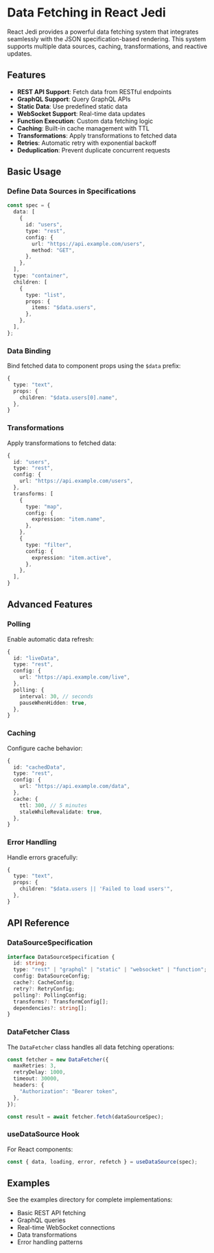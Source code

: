 # Data Fetching in React Jedi

React Jedi provides a powerful data fetching system that integrates seamlessly with the JSON specification-based rendering. This system supports multiple data sources, caching, transformations, and reactive updates.

## Features

- **REST API Support**: Fetch data from RESTful endpoints
- **GraphQL Support**: Query GraphQL APIs  
- **Static Data**: Use predefined static data
- **WebSocket Support**: Real-time data updates
- **Function Execution**: Custom data fetching logic
- **Caching**: Built-in cache management with TTL
- **Transformations**: Apply transformations to fetched data
- **Retries**: Automatic retry with exponential backoff
- **Deduplication**: Prevent duplicate concurrent requests

## Basic Usage

### Define Data Sources in Specifications

```typescript
const spec = {
  data: [
    {
      id: "users",
      type: "rest",
      config: {
        url: "https://api.example.com/users",
        method: "GET",
      },
    },
  ],
  type: "container",
  children: [
    {
      type: "list",
      props: {
        items: "$data.users",
      },
    },
  ],
};
```

### Data Binding

Bind fetched data to component props using the `$data` prefix:

```typescript
{
  type: "text",
  props: {
    children: "$data.users[0].name",
  },
}
```

### Transformations

Apply transformations to fetched data:

```typescript
{
  id: "users",
  type: "rest",
  config: {
    url: "https://api.example.com/users",
  },
  transforms: [
    {
      type: "map",
      config: {
        expression: "item.name",
      },
    },
    {
      type: "filter",
      config: {
        expression: "item.active",
      },
    },
  ],
}
```

## Advanced Features

### Polling

Enable automatic data refresh:

```typescript
{
  id: "liveData",
  type: "rest",
  config: {
    url: "https://api.example.com/live",
  },
  polling: {
    interval: 30, // seconds
    pauseWhenHidden: true,
  },
}
```

### Caching

Configure cache behavior:

```typescript
{
  id: "cachedData",
  type: "rest",
  config: {
    url: "https://api.example.com/data",
  },
  cache: {
    ttl: 300, // 5 minutes
    staleWhileRevalidate: true,
  },
}
```

### Error Handling

Handle errors gracefully:

```typescript
{
  type: "text",
  props: {
    children: "$data.users || 'Failed to load users'",
  },
}
```

## API Reference

### DataSourceSpecification

```typescript
interface DataSourceSpecification {
  id: string;
  type: "rest" | "graphql" | "static" | "websocket" | "function";
  config: DataSourceConfig;
  cache?: CacheConfig;
  retry?: RetryConfig;
  polling?: PollingConfig;
  transforms?: TransformConfig[];
  dependencies?: string[];
}
```

### DataFetcher Class

The `DataFetcher` class handles all data fetching operations:

```typescript
const fetcher = new DataFetcher({
  maxRetries: 3,
  retryDelay: 1000,
  timeout: 30000,
  headers: {
    "Authorization": "Bearer token",
  },
});

const result = await fetcher.fetch(dataSourceSpec);
```

### useDataSource Hook

For React components:

```typescript
const { data, loading, error, refetch } = useDataSource(spec);
```

## Examples

See the examples directory for complete implementations:

- Basic REST API fetching
- GraphQL queries  
- Real-time WebSocket connections
- Data transformations
- Error handling patterns